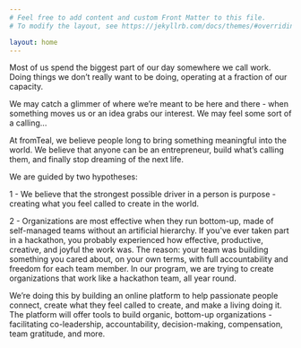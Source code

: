 ```yaml
---
# Feel free to add content and custom Front Matter to this file.
# To modify the layout, see https://jekyllrb.com/docs/themes/#overriding-theme-defaults

layout: home
---
```


Most of us spend the biggest part of our day somewhere we call work. Doing things we don’t really want to be doing, operating at a fraction of our capacity.

We may catch a glimmer of where we’re meant to be here and there - when something moves us or an idea grabs our interest. We may feel some sort of a calling...

At fromTeal, we believe people long to bring something meaningful into the world. We believe that anyone can be an entrepreneur, build what’s calling them, and finally stop dreaming of the next life.

We are guided by two hypotheses:

1 - We believe that the strongest possible driver in a person is purpose - creating what you feel called to create in the world.

2 - Organizations are most effective when they run bottom-up, made of self-managed teams without an artificial hierarchy. If you've ever taken part in a hackathon, you probably experienced how effective, productive, creative, and joyful the work was. The reason: your team was building something you cared about, on your own terms, with full accountability and freedom for each team member. In our program, we are trying to create organizations that work like a hackathon team, all year round.

We’re doing this by building an online platform to help passionate people connect, create what they feel called to create, and make a living doing it. The platform will offer tools to build organic, bottom-up organizations - facilitating co-leadership, accountability, decision-making, compensation, team gratitude, and more.


